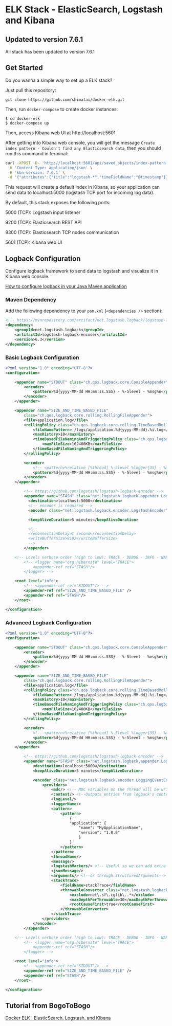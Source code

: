 # ELK Stack -  ElasticSearch, Logstash and Kibana

## Updated to version 7.6.1

All stack has been updated to version 7.6.1

## Get Started
Do you wanna a simple way to set up a ELK stack?

Just pull this repository:

`git clone https://github.com/shimatai/docker-elk.git`

Then, run `docker-compose` to create docker instances:

```
$ cd docker-elk
$ docker-compose up
```

Then, access Kibana web UI at http://localhost:5601

After getting into Kibana web console, you will get the message `Create index pattern - Couldn't find any Elasticsearch data`, then you should run this command in terminal:

```bash
curl -XPOST -D- 'http://localhost:5601/api/saved_objects/index-pattern' \
 -H 'Content-Type: application/json' \
 -H 'kbn-version: 7.6.1' \
 -d '{"attributes":{"title":"logstash-*","timeFieldName":"@timestamp"}}'
```

This request will create a default index in Kibana, so your application can send data to localhost:5000 (logstash TCP port for incoming log data).

By default, this stack exposes the following ports:

5000 (TCP): Logstash input listener

9200 (TCP): Elasticsearch REST API

9300 (TCP): Elasticsearch TCP nodes communication

5601 (TCP): Kibana web UI

## Logback Configuration

Configure logback framework to send data to logstash and visualize it in Kibana web console.

[How to configure logback in your Java Maven application](https://lankydan.dev/2019/01/09/configuring-logback-with-spring-boot)

### Maven Dependency

Add the following dependency to your `pom.xml` (`<dependencies />` section):

```xml
<!-- https://mvnrepository.com/artifact/net.logstash.logback/logstash-logback-encoder -->
<dependency>
    <groupId>net.logstash.logback</groupId>
    <artifactId>logstash-logback-encoder</artifactId>
    <version>6.3</version>
</dependency>
```

### Basic Logback Configuration
```xml
<?xml version="1.0" encoding="UTF-8"?>
<configuration>

	<appender name="STDOUT" class="ch.qos.logback.core.ConsoleAppender">
		<encoder>
			<pattern>%d{yyyy-MM-dd HH:mm:ss.SSS} - %-5level - %msg%n</pattern>
		</encoder>
	</appender>

	<appender name="SIZE_AND_TIME_BASED_FILE"
		class="ch.qos.logback.core.rolling.RollingFileAppender">
		<file>application.log</file>
		<rollingPolicy class="ch.qos.logback.core.rolling.TimeBasedRollingPolicy">
			<fileNamePattern>./logs/application.%d{yyyy-MM-dd}.%i.log</fileNamePattern>
			<maxHistory>10</maxHistory>
			<timeBasedFileNamingAndTriggeringPolicy class="ch.qos.logback.core.rolling.SizeAndTimeBasedFNATP">
				<maxFileSize>102400KB</maxFileSize>
			</timeBasedFileNamingAndTriggeringPolicy>
		</rollingPolicy>

		<encoder>
			<!-- <pattern>%relative [%thread] %-5level %logger{35} - %msg%n</pattern> -->
			<pattern>%d{yyyy-MM-dd HH:mm:ss.SSS} - %-5level - %msg%n</pattern>
		</encoder>
	</appender>

        <!-- https://github.com/logstash/logstash-logback-encoder -->
        <appender name="STASH" class="net.logstash.logback.appender.LogstashTcpSocketAppender">
          <destination>localhost:5000</destination>
          <!-- encoder is required -->
          <encoder class="net.logstash.logback.encoder.LogstashEncoder" />

          <keepAliveDuration>5 minutes</keepAliveDuration>

          <!--
          <reconnectionDelay>1 second</reconnectionDelay>
          <writeBufferSize>8192</writeBufferSize>
          -->
        </appender>

	<!-- Levels verbose order (high to low): TRACE - DEBUG - INFO - WARN - ERROR -->
        <!-- <logger name="org.hibernate" level="TRACE">
            <appender-ref ref="STASH"/>
        </logger> -->

	<root level="info">
		<!-- <appender-ref ref="STDOUT"/> -->
		<appender-ref ref="SIZE_AND_TIME_BASED_FILE" />
		<appender-ref ref="STASH"/>
	</root>

</configuration>
```

### Advanced Logback Configuration

```xml
<?xml version="1.0" encoding="UTF-8"?>
<configuration>

	<appender name="STDOUT" class="ch.qos.logback.core.ConsoleAppender">
		<encoder>
			<pattern>%d{yyyy-MM-dd HH:mm:ss.SSS} - %-5level - %msg%n</pattern>
		</encoder>
	</appender>

	<appender name="SIZE_AND_TIME_BASED_FILE"
		class="ch.qos.logback.core.rolling.RollingFileAppender">
		<file>application.log</file>
		<rollingPolicy class="ch.qos.logback.core.rolling.TimeBasedRollingPolicy">
			<fileNamePattern>./logs/application.%d{yyyy-MM-dd}.%i.log</fileNamePattern>
			<maxHistory>10</maxHistory>
			<timeBasedFileNamingAndTriggeringPolicy class="ch.qos.logback.core.rolling.SizeAndTimeBasedFNATP">
				<maxFileSize>102400KB</maxFileSize>
			</timeBasedFileNamingAndTriggeringPolicy>
		</rollingPolicy>

		<encoder>
			<!-- <pattern>%relative [%thread] %-5level %logger{35} - %msg%n</pattern> -->
			<pattern>%d{yyyy-MM-dd HH:mm:ss.SSS} - %-5level - %msg%n</pattern>
		</encoder>
	</appender>

        <!-- https://github.com/logstash/logstash-logback-encoder -->
        <appender name="STASH" class="net.logstash.logback.appender.LogstashTcpSocketAppender">
            <destination>localhost:5000</destination>
            <keepAliveDuration>5 minutes</keepAliveDuration>

            <encoder class="net.logstash.logback.encoder.LoggingEventCompositeJsonEncoder">
                <providers>
                    <mdc/> <!-- MDC variables on the Thread will be written as JSON fields-->
                    <context/> <!--Outputs entries from logback's context -->
                    <logLevel/>
                    <loggerName/>
                    <pattern>
                        <pattern>
                            {
                            "application": {
    	                        "name": "MyApplicationName",
    	                        "version": "1.0.0"
    	                        }
                            }
                        </pattern>
                    </pattern>
                    <threadName/>
                    <message/>
                    <logstashMarkers/> <!-- Useful so we can add extra information for specific log lines as Markers-->
                    <jsonMessage/>
                    <arguments/> <!--or through StructuredArguments-->
                    <stackTrace>
                        <fieldName>stackTrace</fieldName>
                        <throwableConverter class="net.logstash.logback.stacktrace.ShortenedThrowableConverter">
                            <exclude>net\.sf\.cglib\..*</exclude>
                            <maxDepthPerThrowable>30</maxDepthPerThrowable>
                            <rootCauseFirst>true</rootCauseFirst>
                        </throwableConverter>
                    </stackTrace>
                </providers>
            </encoder>
        </appender>

	<!-- Levels verbose order (high to low): TRACE - DEBUG - INFO - WARN - ERROR -->
        <!-- <logger name="org.hibernate" level="TRACE">
            <appender-ref ref="STASH"/>
        </logger> -->

	<root level="info">
		<!-- <appender-ref ref="STDOUT"/> -->
		<appender-ref ref="SIZE_AND_TIME_BASED_FILE" />
		<appender-ref ref="STASH"/>
	</root>

</configuration>
```

## Tutorial from BogoToBogo
[Docker ELK : ElasticSearch, Logstash, and Kibana](https://www.bogotobogo.com/DevOps/Docker/Docker_ELK_ElasticSearch_Logstash_Kibana.php)
